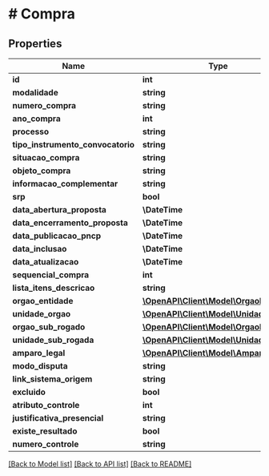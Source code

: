 # # Compra

## Properties

Name | Type | Description | Notes
------------ | ------------- | ------------- | -------------
**id** | **int** |  | [optional]
**modalidade** | **string** |  | [optional]
**numero_compra** | **string** |  | [optional]
**ano_compra** | **int** |  | [optional]
**processo** | **string** |  | [optional]
**tipo_instrumento_convocatorio** | **string** |  | [optional]
**situacao_compra** | **string** |  | [optional]
**objeto_compra** | **string** |  | [optional]
**informacao_complementar** | **string** |  | [optional]
**srp** | **bool** |  | [optional]
**data_abertura_proposta** | **\DateTime** |  | [optional]
**data_encerramento_proposta** | **\DateTime** |  | [optional]
**data_publicacao_pncp** | **\DateTime** |  | [optional]
**data_inclusao** | **\DateTime** |  | [optional]
**data_atualizacao** | **\DateTime** |  | [optional]
**sequencial_compra** | **int** |  | [optional]
**lista_itens_descricao** | **string** |  | [optional]
**orgao_entidade** | [**\OpenAPI\Client\Model\OrgaoEntidade**](OrgaoEntidade.md) |  | [optional]
**unidade_orgao** | [**\OpenAPI\Client\Model\UnidadeOrgao**](UnidadeOrgao.md) |  | [optional]
**orgao_sub_rogado** | [**\OpenAPI\Client\Model\OrgaoEntidade**](OrgaoEntidade.md) |  | [optional]
**unidade_sub_rogada** | [**\OpenAPI\Client\Model\UnidadeOrgao**](UnidadeOrgao.md) |  | [optional]
**amparo_legal** | [**\OpenAPI\Client\Model\AmparoLegal**](AmparoLegal.md) |  | [optional]
**modo_disputa** | **string** |  | [optional]
**link_sistema_origem** | **string** |  | [optional]
**excluido** | **bool** |  | [optional]
**atributo_controle** | **int** |  | [optional]
**justificativa_presencial** | **string** |  | [optional]
**existe_resultado** | **bool** |  | [optional]
**numero_controle** | **string** |  | [optional]

[[Back to Model list]](../../README.md#models) [[Back to API list]](../../README.md#endpoints) [[Back to README]](../../README.md)
